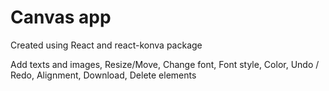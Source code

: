 # Canvas app

Created using React and react-konva package

Add texts and images, Resize/Move, Change font, Font style, Color, Undo / Redo, Alignment, Download, Delete elements
